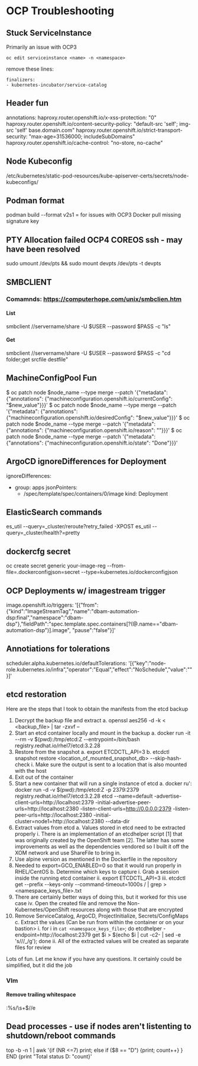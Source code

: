 # OCP Troubleshooting


## Stuck ServiceInstance
Primarily an issue with OCP3

`oc edit serviceinstance <name> -n <namespace>`

remove these lines:

```
finalizers:
- kubernetes-incubator/service-catalog
```

## Header fun
  annotations:
    haproxy.router.openshift.io/x-xss-protection: "0"
    haproxy.router.openshift.io/content-security-policy: "default-src 'self'; img-src 'self' base.domain.com"
    haproxy.router.openshift.io/strict-transport-security: "max-age=31536000; includeSubDomains"
    haproxy.router.openshift.io/cache-control: "no-store, no-cache"

## Node Kubeconfig
/etc/kubernetes/static-pod-resources/kube-apiserver-certs/secrets/node-kubeconfigs/

## Podman format
podman build --format v2s1 = for issues with OCP3 Docker pull missing signature key

## PTY Allocation failed OCP4 COREOS ssh - may have been resolved
sudo umount /dev/pts && sudo mount devpts /dev/pts -t devpts

## SMBCLIENT
### Comamnds: https://computerhope.com/unix/smbclien.htm
#### List
smbclient //servername/share -U $USER --password $PASS -c "ls"

#### Get
smbclient //servername/share -U $USER --password $PASS -c "cd folder;get srcfile destfile"

## MachineConfigPool Fun
$ oc patch node $node_name --type merge --patch '{"metadata": {"annotations": {"machineconfiguration.openshift.io/currentConfig": "$new_value"}}}'
$ oc patch node $node_name  --type merge --patch '{"metadata": {"annotations": {"machineconfiguration.openshift.io/desiredConfig": "$new_value"}}}'
$ oc patch node $node_name  --type merge --patch '{"metadata": {"annotations": {"machineconfiguration.openshift.io/reason": ""}}}'
$ oc patch node $node_name  --type merge --patch '{"metadata": {"annotations": {"machineconfiguration.openshift.io/state": "Done"}}}'

## ArgoCD ignoreDifferences for Deployment
  ignoreDifferences:
  - group: apps
    jsonPointers:
    - /spec/template/spec/containers/0/image
    kind: Deployment

## ElasticSearch commands
es_util --query=_cluster/reroute?retry_failed -XPOST
es_util --query=_cluster/health?=pretty

## dockercfg secret
oc create secret generic your-image-reg --from-file=.dockerconfigjson=secret --type=kubernetes.io/dockerconfigjson

## OCP Deployments w/ imagestream trigger
image.openshift.io/triggers: '[{"from":{"kind":"ImageStreamTag","name":"dbam-automation-dsp:final","namespace":"dbam-dsp"},"fieldPath":"spec.template.spec.containers[?(@.name==\"dbam-automation-dsp\")].image",
"pause":"false"}]'

## Annotiations for tolerations
scheduler.alpha.kubernetes.io/defaultTolerations: '[{"key":"node-role.kubernetes.io/infra","operator":"Equal","effect":"NoSchedule","value":""}]'

## etcd restoration
Here are the steps that I took to obtain the manifests from the etcd backup

1.  Decrypt the backup file and extract
a.  openssl aes256 -d -k <key> < <backup_file> | tar -zxvf –
2.  Start an etcd container locally and mount in the backup
a.  docker run -it --rm -v $(pwd):/tmp/etcd:Z --entrypoint=/bin/bash registry.redhat.io/rhel7/etcd:3.2.28
3.  Restore from the snapshot
a.  export ETCDCTL_API=3
b.  etcdctl snapshot restore  <location_of_mounted_snapshot_db> --skip-hash-check
i.  Make sure the output is sent to a location that is also mounted with the host
4.  Exit out of the container
5.  Start a new container that will run a single instance of etcd
a.  docker ru': docker run -d  -v $(pwd):/tmp/etcd:Z  -p 2379:2379 registry.redhat.io/rhel7/etcd:3.2.28 etcd --name=default -advertise-client-urls=http://localhost:2379 -initial-advertise-peer-urls=http://localhost:2380 -listen-client-urls=http://0.0.0.0:2379 -listen-peer-urls=http://localhost:2380 -initial-cluster=node1=http://localhost:2380 --data-dir <location of default.etcd from mounted directory in container>
6.  Extract values from etcd
a.  Values stored in etcd need to be extracted properly
i.  There is an implementation of an etcdhelper script [1] that was originally created by the OpenShift team [2]. The latter has some improvements as well as the dependencies vendored so I built it off the XOM network and use ShareFile to bring in.
1.  Use alpine version as mentioned in the Dockerfile in the repository
2.  Needed to export=GCO_ENABLED=0 so that it would run properly in RHEL/CentOS
b.  Determine which keys to capture
i.  Grab a session inside the running etcd container
ii. export ETCDCTL_API=3
iii.    etcdctl get --prefix --keys-only --command-timeout=1000s / | grep <namespace> > <namespace_keys_file>.txt
1.  There are certainly better ways of doing this, but it worked for this use case
iv. Open the created file and remove the Non-Kubernetes/OpenShift resources along with those that are encrypted
1.  Remove ServiceCatalog, ArgoCD, ProjectInitialize, Secrets/ConfigMaps
c.  Extract the values (Can be run from within the container or on your bastion>
i.  for i in `cat <namespace_keys_file>`; do etcdhelper -endpoint=http://localhost:2379 get $i > $(echo $i | cut -c2- | sed -e 's/\//_/g'); done
ii. All of the extracted values will be created as separate files for review

Lots of fun. Let me know if you have any questions. It certainly could be simplified, but it did the job

### VIm
#### Remove trailing whitespace
:%s/\s\+$//e

## Dead processes - use if nodes aren't listenting to shutdown/reboot commands
top -b -n 1 | awk '{if (NR <=7) print; else if ($8 == "D") {print; count++} } END {print "Total status D: "count}'

